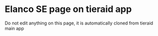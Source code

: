 # Elanco SE page on tieraid app

Do not edit anything on this page, it is automatically cloned from tieraid main app
